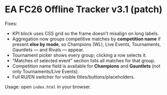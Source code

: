 # EA FC26 Offline Tracker v3.1 (patch)
Fixes:
- KPI block uses CSS grid so the frame doesn't misalign on long labels.
- Aggregation now groups competitive matches by **competition name** if present **else by mode**, so Champions (WL), Live Events, Tournaments, Gauntlets — and Rivals — appear.
- Tournament picker shows every group; clicking a row selects it.
- "Matches of selected event" section lists all matches for that group.
- Competition name field is available for **Champions** and **Gauntlets** (not only Tournaments/Live Events).
- Full RU/EN switcher for visible titles/buttons/placeholders.

Usage: open `index.html` in your browser.
